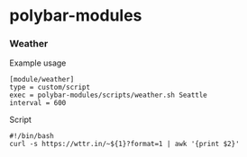 # polybar-modules

### Weather

Example usage

```
[module/weather]
type = custom/script
exec = polybar-modules/scripts/weather.sh Seattle
interval = 600
```

Script

```
#!/bin/bash
curl -s https://wttr.in/~${1}?format=1 | awk '{print $2}'
```
